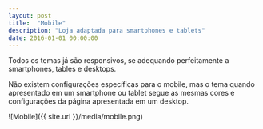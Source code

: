 ```yaml
---
layout: post
title:  "Mobile"
description: "Loja adaptada para smartphones e tablets"
date: 2016-01-01 00:00:00
---
```


Todos os temas já são responsivos, se adequando perfeitamente a smartphones, tables e desktops.

Não existem configurações específicas para o mobile, mas o tema quando apresentado em um smartphone ou tablet segue as mesmas cores e configurações da página apresentada em um desktop.

![Mobile]({{ site.url }}/media/mobile.png)